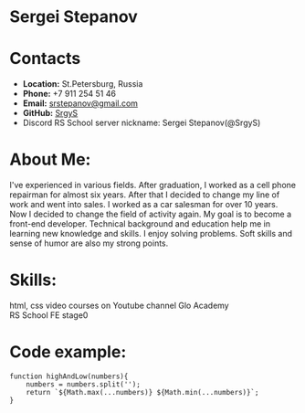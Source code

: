 # Sergei Stepanov

# Contacts

- **Location:** St.Petersburg, Russia
- **Phone:** +7 911 254 51 46
- **Email:** srstepanov@gmail.com
- **GitHub:** [SrgyS](https://github.com/SrgyS)
- Discord RS School server nickname: Sergei Stepanov(@SrgyS)

# About Me:

I've experienced in various fields. After graduation, I worked as a cell phone repairman for almost six years. After that I decided to change my line of work and went into sales. I worked as a car salesman for over 10 years. Now I decided to change the field of activity again. My goal is to become a front-end developer. Technical background and education help me in learning new knowledge and skills. I enjoy solving problems. Soft skills and sense of humor are also my strong points.

# Skills:

html, css video courses on Youtube channel Glo Academy  
 RS School FE stage0

# Code example:

```
function highAndLow(numbers){
  	numbers = numbers.split('');
  	return `${Math.max(...numbers)} ${Math.min(...numbers)}`;
}
```
